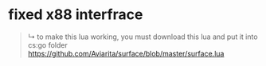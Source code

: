 # fixed x88 interfrace
> ↳ to make this lua working, you must download this lua and put it into cs:go folder
https://github.com/Aviarita/surface/blob/master/surface.lua
